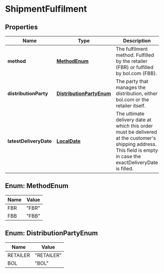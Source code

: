 # ShipmentFulfilment

## Properties

 Name                   | Type                                                | Description                                                                                                                                                           | Notes      
------------------------|-----------------------------------------------------|-----------------------------------------------------------------------------------------------------------------------------------------------------------------------|------------
 **method**             | [**MethodEnum**](#MethodEnum)                       | The fulfilment method. Fulfilled by the retailer (FBR) or fulfilled by bol.com (FBB).                                                                                 | [optional] 
 **distributionParty**  | [**DistributionPartyEnum**](#DistributionPartyEnum) | The party that manages the distribution, either bol.com or the retailer itself.                                                                                       | [optional] 
 **latestDeliveryDate** | [**LocalDate**](LocalDate.md)                       | The ultimate delivery date at which this order must be delivered at the customer&#39;s shipping address. This field is empty in case the exactDeliveryDate is filled. | [optional] 

<a name="MethodEnum"></a>

## Enum: MethodEnum

 Name | Value           
------|-----------------
 FBR  | &quot;FBR&quot; 
 FBB  | &quot;FBB&quot; 

<a name="DistributionPartyEnum"></a>

## Enum: DistributionPartyEnum

 Name     | Value                
----------|----------------------
 RETAILER | &quot;RETAILER&quot; 
 BOL      | &quot;BOL&quot;      



